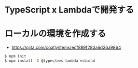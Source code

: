# TypeScript x Lambdaで開発する

# ローカルの環境を作成する

- https://qiita.com/coatly/items/ecf889f283a6d36a9864

```bash
$ npm init
$ npm install -D @types/aws-lambda esbuild
```


